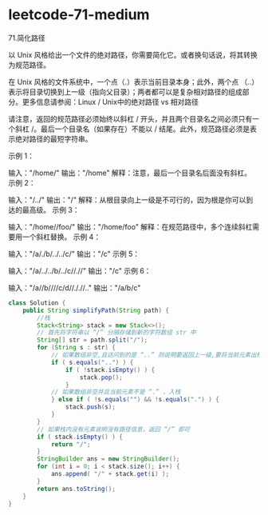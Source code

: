 # leetcode-71-medium

71.简化路径

以 Unix 风格给出一个文件的绝对路径，你需要简化它。或者换句话说，将其转换为规范路径。

在 Unix 风格的文件系统中，一个点（.）表示当前目录本身；此外，两个点 （..） 表示将目录切换到上一级（指向父目录）；两者都可以是复杂相对路径的组成部分。更多信息请参阅：Linux / Unix中的绝对路径 vs 相对路径

请注意，返回的规范路径必须始终以斜杠 / 开头，并且两个目录名之间必须只有一个斜杠 /。最后一个目录名（如果存在）不能以 / 结尾。此外，规范路径必须是表示绝对路径的最短字符串。

 

示例 1：

输入："/home/"
输出："/home"
解释：注意，最后一个目录名后面没有斜杠。
示例 2：

输入："/../"
输出："/"
解释：从根目录向上一级是不可行的，因为根是你可以到达的最高级。
示例 3：

输入："/home//foo/"
输出："/home/foo"
解释：在规范路径中，多个连续斜杠需要用一个斜杠替换。
示例 4：

输入："/a/./b/../../c/"
输出："/c"
示例 5：

输入："/a/../../b/../c//.//"
输出："/c"
示例 6：

输入："/a//b////c/d//././/.."
输出："/a/b/c"

```java
class Solution {
    public String simplifyPath(String path) {
        //栈
        Stack<String> stack = new Stack<>();
        // 首先将字符串以 “/” 分隔存储到新的字符数组 str 中
        String[] str = path.split("/");
        for (String s : str) {
            // 如果数组非空,且访问到的是 “..” 则说明要返回上一级,要将当前元素出栈
            if ( s.equals("..") ) {
                if ( !stack.isEmpty() ) {
                    stack.pop();
                }                
            // 如果数组非空并且当前元素不是 “.” ，入栈
            } else if ( !s.equals("") && !s.equals(".") ) {
                stack.push(s);
            }
        }
        // 如果栈内没有元素说明没有路径信息，返回 “/” 即可
        if ( stack.isEmpty() ) {
            return "/";
        }
        StringBuilder ans = new StringBuilder();
        for (int i = 0; i < stack.size(); i++) {
            ans.append( "/" + stack.get(i) );
        }
        return ans.toString();
    }
}


```

